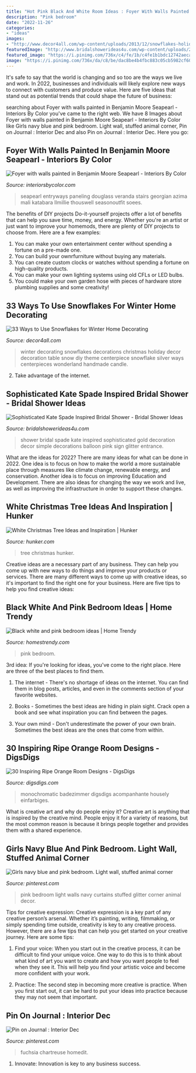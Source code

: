 ```yaml
---
title: "Hot Pink Black And White Room Ideas : Foyer With Walls Painted In Benjamin Moore Seapearl"
description: "Pink bedroom"
date: "2022-11-26"
categories:
- "ideas"
images:
- "http://www.decor4all.com/wp-content/uploads/2013/12/snowflakes-holiday-decorations-winter-decorating-ideas-20.jpg"
featuredImage: "http://www.bridalshowerideas4u.com/wp-content/uploads/2016/05/Sophisticated-Kate-Spade-Inspired-Bridal-Shower-Glitter-Balloon-600x900.jpg"
featured_image: "https://i.pinimg.com/736x/c4/fe/1b/c4fe1b1bdc12742aeca950d8e9f004dd--home-office-colors-pink-office.jpg"
image: "https://i.pinimg.com/736x/da/c8/be/dac8be4b4fbc883c05cb5982cf600735.jpg"
---
```



It's safe to say that the world is changing and so too are the ways we live and work. In 2022, businesses and individuals will likely explore new ways to connect with customers and produce value. Here are five ideas that stand out as potential trends that could shape the future of business:

	

		
searching about Foyer with walls painted in Benjamin Moore Seapearl - Interiors By Color you've came to the right web. We have 8 Images about Foyer with walls painted in Benjamin Moore Seapearl - Interiors By Color like Girls navy blue and pink bedroom. Light wall, stuffed animal corner, Pin on Journal : Interior Dec and also Pin on Journal : Interior Dec. Here you go:
		
    
## Foyer With Walls Painted In Benjamin Moore Seapearl - Interiors By Color

<img loading=lazy src="https://www.interiorsbycolor.com/wp-content/uploads/2016/07/white-and-hot-pink-foyer.jpg" onerror="this.onerror=null;this.src='https://tse4.mm.bing.net/th?id=OIP.Y1AqBRXBpFVjfG0_3TzEjQHaKX&amp;pid=15.1';" alt="Foyer with walls painted in Benjamin Moore Seapearl - Interiors By Color">

_Source: interiorsbycolor.com_

>seapearl entryways paneling douglass veranda stairs georgian azima mali katabara llmillie thouswell seasonoutfit soees. 

	

The benefits of DIY projects
Do-it-yourself projects offer a lot of benefits that can help you save time, money, and energy. Whether you're an artist or just want to improve your homemods, there are plenty of DIY projects to choose from. Here are a few examples: 
1. You can make your own entertainment center without spending a fortune on a pre-made one. 
2. You can build your ownrfurniture without buying any materials. 
3. You can create custom clocks or watches without spending a fortune on high-quality products. 
4. You can make your own lighting systems using old CFLs or LED bulbs. 
5. You could make your own garden hose with pieces of hardware store plumbing supplies and some creativity!

    
## 33 Ways To Use Snowflakes For Winter Home Decorating

<img loading=lazy src="http://www.decor4all.com/wp-content/uploads/2013/12/snowflakes-holiday-decorations-winter-decorating-ideas-20.jpg" onerror="this.onerror=null;this.src='https://tse1.mm.bing.net/th?id=OIP.nPCTufA5Y1IM1z_4a_j3WQHaJ3&amp;pid=15.1';" alt="33 Ways to Use Snowflakes for Winter Home Decorating">

_Source: decor4all.com_

>winter decorating snowflakes decorations christmas holiday decor decoration table snow diy theme centerpiece snowflake silver ways centerpieces wonderland handmade candle. 

	

2. Take advantage of the internet.

    
## Sophisticated Kate Spade Inspired Bridal Shower - Bridal Shower Ideas

<img loading=lazy src="http://www.bridalshowerideas4u.com/wp-content/uploads/2016/05/Sophisticated-Kate-Spade-Inspired-Bridal-Shower-Glitter-Balloon-600x900.jpg" onerror="this.onerror=null;this.src='https://tse2.mm.bing.net/th?id=OIP.ZFA70pDuxEYHytlbn4s1qQHaLH&amp;pid=15.1';" alt="Sophisticated Kate Spade Inspired Bridal Shower - Bridal Shower Ideas">

_Source: bridalshowerideas4u.com_

>shower bridal spade kate inspired sophisticated gold decoration decor simple decorations balloon pink sign glitter entrance. 

	

What are the ideas for 2022?
There are many ideas for what can be done in 2022. One idea is to focus on how to make the world a more sustainable place through measures like climate change, renewable energy, and conservation. Another idea is to focus on improving Education and Development. There are also ideas for changing the way we work and live, as well as improving the infrastructure in order to support these changes.

    
## White Christmas Tree Ideas And Inspiration | Hunker

<img loading=lazy src="https://img.hunkercdn.com/640/clsd/8/24/56a2f903841c4d7a9d64fa1469edaa99.jpg" onerror="this.onerror=null;this.src='https://tse3.mm.bing.net/th?id=OIP.TgNqAX9qKGp8pnjuNHcD6AHaHa&amp;pid=15.1';" alt="White Christmas Tree Ideas and Inspiration | Hunker">

_Source: hunker.com_

>tree christmas hunker. 

	

Creative ideas are a necessary part of any business. They can help you come up with new ways to do things and improve your products or services. There are many different ways to come up with creative ideas, so it's important to find the right one for your business. Here are five tips to help you find creative ideas: 

    
## Black White And Pink Bedroom Ideas | Home Trendy

<img loading=lazy src="https://homestrendy.com/wp-content/uploads/2012/04/black-white-and-pink-bedroom-ideas.jpg" onerror="this.onerror=null;this.src='https://tse1.mm.bing.net/th?id=OIP.04cyEZMuGqFux-RvreHbrAHaJ4&amp;pid=15.1';" alt="Black white and pink bedroom ideas | Home Trendy">

_Source: homestrendy.com_

>pink bedroom. 

	

3rd idea:
If you're looking for ideas, you've come to the right place. Here are three of the best places to find them.
1. The internet - There's no shortage of ideas on the internet. You can find them in blog posts, articles, and even in the comments section of your favorite websites.

2. Books - Sometimes the best ideas are hiding in plain sight. Crack open a book and see what inspiration you can find between the pages.

3. Your own mind - Don't underestimate the power of your own brain. Sometimes the best ideas are the ones that come from within.

    
## 30 Inspiring Ripe Orange Room Designs - DigsDigs

<img loading=lazy src="https://www.digsdigs.com/photos/bright-and-inspiring-orange-room-designs-18.jpg" onerror="this.onerror=null;this.src='https://tse3.mm.bing.net/th?id=OIP.7PK3Cf_wPfMezy1qKjPLfAHaJ-&amp;pid=15.1';" alt="30 Inspiring Ripe Orange Room Designs - DigsDigs">

_Source: digsdigs.com_

>monochromatic badezimmer digsdigs acompanhante housely einfarbiges. 

	

What is creative art and why do people enjoy it?
Creative art is anything that is inspired by the creative mind. People enjoy it for a variety of reasons, but the most common reason is because it brings people together and provides them with a shared experience.

    
## Girls Navy Blue And Pink Bedroom. Light Wall, Stuffed Animal Corner

<img loading=lazy src="https://i.pinimg.com/736x/da/c8/be/dac8be4b4fbc883c05cb5982cf600735.jpg" onerror="this.onerror=null;this.src='https://tse1.mm.bing.net/th?id=OIP.rPxVupJjOULwnKkkBnAk9QHaNK&amp;pid=15.1';" alt="Girls navy blue and pink bedroom. Light wall, stuffed animal corner">

_Source: pinterest.com_

>pink bedroom light walls navy curtains stuffed glitter corner animal decor. 

	

Tips for creative expression:
Creative expression is a key part of any creative person’s arsenal. Whether it’s painting, writing, filmmaking, or simply spending time outside, creativity is key to any creative process. However, there are a few tips that can help you get started on your creative journey. Here are some tips:
1. Find your voice: When you start out in the creative process, it can be difficult to find your unique voice. One way to do this is to think about what kind of art you want to create and how you want people to feel when they see it. This will help you find your artistic voice and become more confident with your work.

2. Practice: The second step in becoming more creative is practice. When you first start out, it can be hard to put your ideas into practice because they may not seem that important.

    
## Pin On Journal : Interior Dec

<img loading=lazy src="https://i.pinimg.com/736x/c4/fe/1b/c4fe1b1bdc12742aeca950d8e9f004dd--home-office-colors-pink-office.jpg" onerror="this.onerror=null;this.src='https://tse2.mm.bing.net/th?id=OIP.uK9dlsUJXSrQ4yq4z6v2LwHaLA&amp;pid=15.1';" alt="Pin on Journal : Interior Dec">

_Source: pinterest.com_

>fuchsia chartreuse homedit. 

	

1. Innovate: Innovation is key to any business success.

